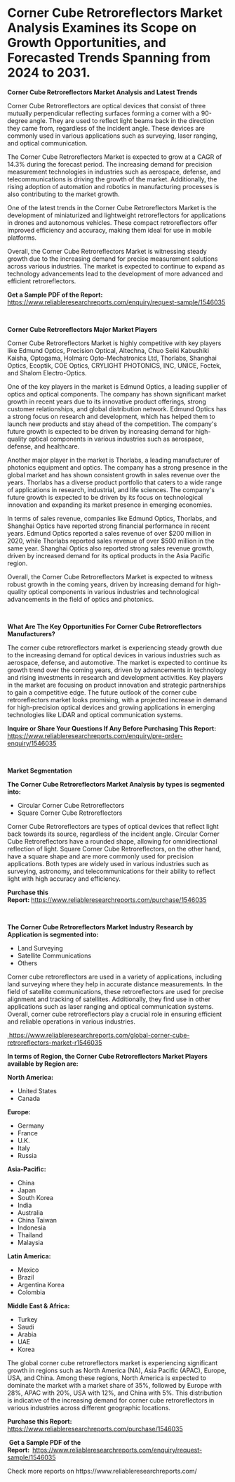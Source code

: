 <p><h1>Corner Cube Retroreflectors Market Analysis Examines its Scope on Growth Opportunities, and Forecasted Trends Spanning from 2024 to 2031.</h1></p><p><strong>Corner Cube Retroreflectors Market Analysis and Latest Trends</strong></p>
<p><p>Corner Cube Retroreflectors are optical devices that consist of three mutually perpendicular reflecting surfaces forming a corner with a 90-degree angle. They are used to reflect light beams back in the direction they came from, regardless of the incident angle. These devices are commonly used in various applications such as surveying, laser ranging, and optical communication.</p><p>The Corner Cube Retroreflectors Market is expected to grow at a CAGR of 14.3% during the forecast period. The increasing demand for precision measurement technologies in industries such as aerospace, defense, and telecommunications is driving the growth of the market. Additionally, the rising adoption of automation and robotics in manufacturing processes is also contributing to the market growth.</p><p>One of the latest trends in the Corner Cube Retroreflectors Market is the development of miniaturized and lightweight retroreflectors for applications in drones and autonomous vehicles. These compact retroreflectors offer improved efficiency and accuracy, making them ideal for use in mobile platforms.</p><p>Overall, the Corner Cube Retroreflectors Market is witnessing steady growth due to the increasing demand for precise measurement solutions across various industries. The market is expected to continue to expand as technology advancements lead to the development of more advanced and efficient retroreflectors.</p></p>
<p><strong>Get a Sample PDF of the Report:&nbsp;</strong> <a href="https://www.reliableresearchreports.com/enquiry/request-sample/1546035">https://www.reliableresearchreports.com/enquiry/request-sample/1546035</a></p>
<p>&nbsp;</p>
<p><strong>Corner Cube Retroreflectors Major Market Players</strong></p>
<p><p>Corner Cube Retroreflectors Market is highly competitive with key players like Edmund Optics, Precision Optical, Altechna, Chuo Seiki Kabushiki Kaisha, Optogama, Holmarc Opto-Mechatronics Ltd, Thorlabs, Shanghai Optics, Ecoptik, COE Optics, CRYLIGHT PHOTONICS, INC, UNICE, Foctek, and Shalom Electro-Optics.</p><p>One of the key players in the market is Edmund Optics, a leading supplier of optics and optical components. The company has shown significant market growth in recent years due to its innovative product offerings, strong customer relationships, and global distribution network. Edmund Optics has a strong focus on research and development, which has helped them to launch new products and stay ahead of the competition. The company's future growth is expected to be driven by increasing demand for high-quality optical components in various industries such as aerospace, defense, and healthcare.</p><p>Another major player in the market is Thorlabs, a leading manufacturer of photonics equipment and optics. The company has a strong presence in the global market and has shown consistent growth in sales revenue over the years. Thorlabs has a diverse product portfolio that caters to a wide range of applications in research, industrial, and life sciences. The company's future growth is expected to be driven by its focus on technological innovation and expanding its market presence in emerging economies.</p><p>In terms of sales revenue, companies like Edmund Optics, Thorlabs, and Shanghai Optics have reported strong financial performance in recent years. Edmund Optics reported a sales revenue of over $200 million in 2020, while Thorlabs reported sales revenue of over $500 million in the same year. Shanghai Optics also reported strong sales revenue growth, driven by increased demand for its optical products in the Asia Pacific region.</p><p>Overall, the Corner Cube Retroreflectors Market is expected to witness robust growth in the coming years, driven by increasing demand for high-quality optical components in various industries and technological advancements in the field of optics and photonics.</p></p>
<p>&nbsp;</p>
<p><strong>What Are The Key Opportunities For Corner Cube Retroreflectors Manufacturers?</strong></p>
<p><p>The corner cube retroreflectors market is experiencing steady growth due to the increasing demand for optical devices in various industries such as aerospace, defense, and automotive. The market is expected to continue its growth trend over the coming years, driven by advancements in technology and rising investments in research and development activities. Key players in the market are focusing on product innovation and strategic partnerships to gain a competitive edge. The future outlook of the corner cube retroreflectors market looks promising, with a projected increase in demand for high-precision optical devices and growing applications in emerging technologies like LiDAR and optical communication systems.</p></p>
<p><strong>Inquire or Share Your Questions If Any Before Purchasing This Report:</strong> <a href="https://www.reliableresearchreports.com/enquiry/pre-order-enquiry/1546035">https://www.reliableresearchreports.com/enquiry/pre-order-enquiry/1546035</a></p>
<p>&nbsp;</p>
<p><strong>Market Segmentation</strong></p>
<p><strong>The Corner Cube Retroreflectors Market Analysis by types is segmented into:</strong></p>
<p><ul><li>Circular Corner Cube Retroreflectors</li><li>Square Corner Cube Retroreflectors</li></ul></p>
<p><p>Corner Cube Retroreflectors are types of optical devices that reflect light back towards its source, regardless of the incident angle. Circular Corner Cube Retroreflectors have a rounded shape, allowing for omnidirectional reflection of light. Square Corner Cube Retroreflectors, on the other hand, have a square shape and are more commonly used for precision applications. Both types are widely used in various industries such as surveying, astronomy, and telecommunications for their ability to reflect light with high accuracy and efficiency.</p></p>
<p><strong>Purchase this Report:&nbsp;</strong><a href="https://www.reliableresearchreports.com/purchase/1546035">https://www.reliableresearchreports.com/purchase/1546035</a></p>
<p>&nbsp;</p>
<p><strong>The Corner Cube Retroreflectors Market Industry Research by Application is segmented into:</strong></p>
<p><ul><li>Land Surveying</li><li>Satellite Communications</li><li>Others</li></ul></p>
<p><p>Corner cube retroreflectors are used in a variety of applications, including land surveying where they help in accurate distance measurements. In the field of satellite communications, these retroreflectors are used for precise alignment and tracking of satellites. Additionally, they find use in other applications such as laser ranging and optical communication systems. Overall, corner cube retroreflectors play a crucial role in ensuring efficient and reliable operations in various industries.</p></p>
<p><a href="https://www.reliableresearchreports.com/global-corner-cube-retroreflectors-market-r1546035">&nbsp;https://www.reliableresearchreports.com/global-corner-cube-retroreflectors-market-r1546035</a></p>
<p><strong>In terms of Region, the Corner Cube Retroreflectors Market Players available by Region are:</strong></p>
<p>
    <p> <strong> North America: </strong>
        <ul>
            <li>United States</li>
            <li>Canada</li>
        </ul>
        </p> 
    <p> <strong> Europe: </strong>
        <ul>
            <li>Germany</li>
            <li>France</li>
            <li>U.K.</li>
            <li>Italy</li>
            <li>Russia</li>
        </ul>
        </p> 
    <p> <strong> Asia-Pacific: </strong>
        <ul>
            <li>China</li>
            <li>Japan</li>
            <li>South Korea</li>
            <li>India</li>
            <li>Australia</li>
            <li>China Taiwan</li>
            <li>Indonesia</li>
            <li>Thailand</li>
            <li>Malaysia</li>
        </ul>
        </p> 
    <p> <strong> Latin America: </strong>
        <ul>
            <li>Mexico</li>
            <li>Brazil</li>
            <li>Argentina Korea</li>
            <li>Colombia</li>
        </ul>
        </p> 
    <p> <strong> Middle East & Africa: </strong>
        <ul>
            <li>Turkey</li>
            <li>Saudi</li>
            <li>Arabia</li>
            <li>UAE</li>
            <li>Korea</li>
        </ul>
    </p>
    </p>
<p><p>The global corner cube retroreflectors market is experiencing significant growth in regions such as North America (NA), Asia Pacific (APAC), Europe, USA, and China. Among these regions, North America is expected to dominate the market with a market share of 35%, followed by Europe with 28%, APAC with 20%, USA with 12%, and China with 5%. This distribution is indicative of the increasing demand for corner cube retroreflectors in various industries across different geographic locations.</p></p>
<p><strong>Purchase this Report: </strong><a href="https://www.reliableresearchreports.com/purchase/1546035">https://www.reliableresearchreports.com/purchase/1546035</a></p>
<p>&nbsp;<strong>Get a Sample PDF of the Report:&nbsp;&nbsp;</strong><a href="https://www.reliableresearchreports.com/enquiry/request-sample/1546035">https://www.reliableresearchreports.com/enquiry/request-sample/1546035</a></p>
<p><strong></strong></p>
<p>Check more reports on https://www.reliableresearchreports.com/</p>